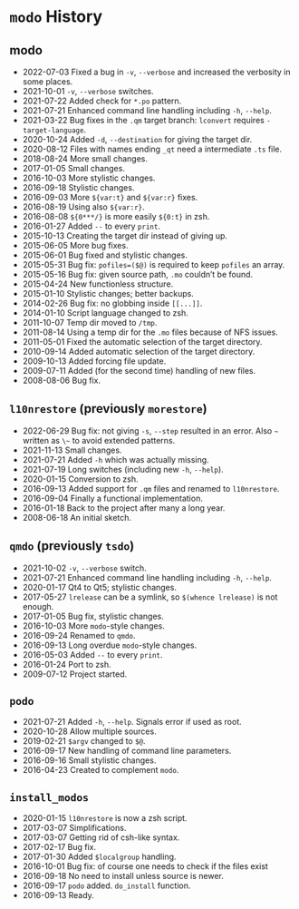 # `modo` History

## modo

* 2022-07-03    Fixed a bug in `-v`, `--verbose` and increased the verbosity in some places.
*   2021-10-01    `-v`, `--verbose` switches.
*   2021-07-22    Added check for `*.po` pattern.
*   2021-07-21    Enhanced command line handling including `-h`, `--help`.
*   2021-03-22    Bug fixes in the `.qm` target branch: `lconvert` requires `-target-language`.
*   2020-10-24    Added `-d`, `--destination` for giving the target dir.
*   2020-08-12    Files with names ending `_qt` need a intermediate `.ts` file.
*   2018-08-24    More small changes.
*   2017-01-05    Small changes.
*   2016-10-03    More stylistic changes.
*   2016-09-18    Stylistic changes.
*   2016-09-03    More `${var:t}` and `${var:r}` fixes.
*   2016-08-19    Using also `${var:r}`.
*   2016-08-08    `${0***/}` is more easily `${0:t}` in zsh.
*   2016-01-27    Added `--` to every `print`.
*   2015-10-13    Creating the target dir instead of giving up.
*   2015-06-05    More bug fixes.
*   2015-06-01    Bug fixed and stylistic changes.
*   2015-05-31    Bug fix: `pofiles=($@)` is required to keep `pofiles` an array.
*   2015-05-16    Bug fix: given source path, `.mo` couldn’t be found.
*   2015-04-24    New functionless structure.
*   2015-01-10    Stylistic changes; better backups.
*   2014-02-26    Bug fix: no globbing inside `[[...]]`.
*   2014-01-10    Script language changed to zsh.
*   2011-10-07    Temp dir moved to `/tmp`.
*   2011-08-14    Using a temp dir for the `.mo` files because of NFS issues.
*   2011-05-01    Fixed the automatic selection of the target directory.
*   2010-09-14    Added automatic selection of the target directory.
*   2009-10-13    Added forcing file update.
*   2009-07-11    Added (for the second time) handling of new files.
*   2008-08-06    Bug fix.

## `l10nrestore` (previously `morestore`)

* 2022-06-29    Bug fix: not giving `-s`, `--step` resulted in an error. Also `~` written as `\~` to avoid extended patterns.
* 2021-11-13    Small changes.
* 2021-07-21    Added `-h` which was actually missing.
* 2021-07-19    Long switches (including new `-h`, `--help`).
* 2020-01-15    Conversion to zsh.
* 2016-09-13    Added support for `.qm` files and renamed to `l10nrestore`.
* 2016-09-04    Finally a functional implementation.
* 2016-01-18    Back to the project after many a long year.
* 2008-06-18    An initial sketch.

## `qmdo` (previously `tsdo`)

* 2021-10-02    `-v`, `--verbose` switch.
* 2021-07-21    Enhanced command line handling including `-h`, `--help`.
* 2020-01-17    Qt4 to Qt5; stylistic changes.
* 2017-05-27    `lrelease` can be a symlink, so `$(whence lrelease)` is not enough.
* 2017-01-05    Bug fix, stylistic changes.
* 2016-10-03    More `modo`-style changes.
* 2016-09-24    Renamed to `qmdo`.
* 2016-09-13    Long overdue `modo`-style changes.
* 2016-05-03    Added `--` to every `print`.
* 2016-01-24    Port to zsh.
* 2009-07-12    Project started.

## `podo`

* 2021-07-21    Added `-h`, `--help`. Signals error if used as root.
* 2020-10-28    Allow multiple sources.
* 2019-02-21    `$argv` changed to `$@`.
* 2016-09-17    New handling of command line parameters.
* 2016-09-16    Small stylistic changes.
* 2016-04-23    Created to complement `modo`.

## `install_modos`

* 2020-01-15    `l10nrestore` is now a zsh script.
* 2017-03-07    Simplifications.
* 2017-03-07    Getting rid of csh-like syntax.
* 2017-02-17    Bug fix.
* 2017-01-30    Added `$localgroup` handling.
* 2016-10-01    Bug fix: of course one needs to check if the files exist
* 2016-09-18    No need to install unless source is newer.
* 2016-09-17    `podo` added. `do_install` function.
* 2016-09-13    Ready.

